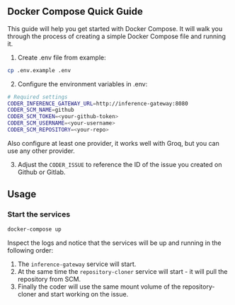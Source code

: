 ## Docker Compose Quick Guide

This guide will help you get started with Docker Compose. It will walk you through the process of creating a simple Docker Compose file and running it.

1. Create .env file from example:

```bash
cp .env.example .env
```

2. Configure the environment variables in .env:

```bash
# Required settings
CODER_INFERENCE_GATEWAY_URL=http://inference-gateway:8080
CODER_SCM_NAME=github
CODER_SCM_TOKEN=<your-github-token>
CODER_SCM_USERNAME=<your-username>
CODER_SCM_REPOSITORY=<your-repo>
```

Also configure at least one provider, it works well with Groq, but you can use any other provider.

3. Adjust the `CODER_ISSUE` to reference the ID of the issue you created on Github or Gitlab.

## Usage

### Start the services

```bash
docker-compose up
```

Inspect the logs and notice that the services will be up and running in the following order:

1. The `inference-gateway` service will start.
2. At the same time the `repository-cloner` service will start - it will pull the repository from SCM.
3. Finally the coder will use the same mount volume of the repository-cloner and start working on the issue.
